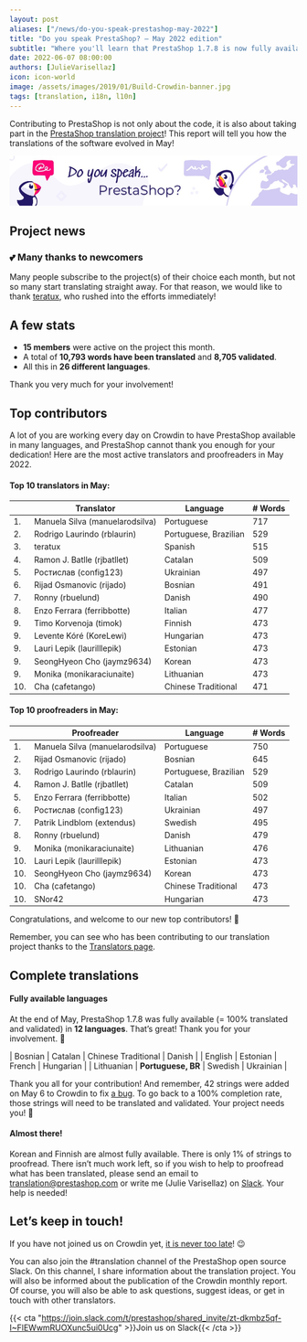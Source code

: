 ```yaml
---
layout: post
aliases: ["/news/do-you-speak-prestashop-may-2022"]
title: "Do you speak PrestaShop? – May 2022 edition"
subtitle: "Where you'll learn that PrestaShop 1.7.8 is now fully available in Portuguese BR"
date: 2022-06-07 08:00:00
authors: [JulieVarisellaz]
icon: icon-world
image: /assets/images/2019/01/Build-Crowdin-banner.jpg
tags: [translation, i18n, l10n]
---
```


Contributing to PrestaShop is not only about the code, it is also about taking part in the [PrestaShop translation project](https://crowdin.com/project/prestashop-official)! This report will tell you how the translations of the software evolved in May!

![Crowdin Monthly banner](/assets/images/2019/01/Build-Crowdin-banner.jpg)


## Project news

### 💕 Many thanks to newcomers

Many people subscribe to the project(s) of their choice each month, but not so many start translating straight away. For that reason, we would like to thank [teratux](https://crowdin.com/profile/teratux), who rushed into the efforts immediately!

## A few stats
 
* **15 members** were active on the project this month.
* A total of **10,793 words have been translated** and **8,705 validated**.
* All this in **26 different languages**.
 
Thank you very much for your involvement!

## Top contributors
 
A lot of you are working every day on Crowdin to have PrestaShop available in many languages, and PrestaShop cannot thank you enough for your dedication! Here are the most active translators and proofreaders in May 2022.
 
#### Top 10 translators in May:
 
| |Translator | Language | # Words
|-|---------- | -------- | ----------------
| 1. | Manuela Silva (manuelarodsilva)| Portuguese | 717
| 2. | Rodrigo Laurindo (rblaurin) | Portuguese, Brazilian | 529
| 3. | teratux | Spanish | 515
| 4. | Ramon J. Batlle (rjbatllet) | Catalan | 509
| 5. | Ростислав (config123) | Ukrainian | 497
| 6. | Rijad Osmanovic (rijado) | Bosnian | 491
| 7. | Ronny (rbuelund) | Danish | 490
| 8. | Enzo Ferrara (ferribbotte) | Italian | 477
| 9. | Timo Korvenoja (timok) | Finnish | 473
| 9. | Levente Kóré (KoreLewi) | Hungarian | 473
| 9. | Lauri Lepik (laurilllepik) | Estonian | 473
| 9. | SeongHyeon Cho (jaymz9634) | Korean | 473
| 9. | Monika (monikaraciunaite) | Lithuanian | 473
| 10. | Cha (cafetango) | Chinese Traditional | 471

#### Top 10 proofreaders in May:
 
| | Proofreader | Language | # Words
|-| ---------- | -------- | ----------------
| 1. | Manuela Silva (manuelarodsilva)| Portuguese | 750
| 2. | Rijad Osmanovic (rijado) | Bosnian | 645
| 3. | Rodrigo Laurindo (rblaurin) | Portuguese, Brazilian | 529
| 4. | Ramon J. Batlle (rjbatllet) | Catalan | 509
| 5. | Enzo Ferrara (ferribbotte) | Italian | 502
| 6. | Ростислав (config123) | Ukrainian | 497
| 7. | Patrik Lindblom (extendus) | Swedish | 495
| 8. | Ronny (rbuelund) | Danish | 479
| 9. | Monika (monikaraciunaite) | Lithuanian | 476
| 10. | Lauri Lepik (laurilllepik) | Estonian | 473
| 10. | SeongHyeon Cho (jaymz9634) | Korean | 473
| 10. | Cha (cafetango) | Chinese Traditional | 473
| 10. | SNor42 | Hungarian | 473


Congratulations, and welcome to our new top contributors! :clap:
 
Remember, you can see who has been contributing to our translation project thanks to the [Translators page](https://translators.prestashop.com/).
 
## Complete translations
 
#### Fully available languages
 
At the end of May, PrestaShop 1.7.8 was fully available (= 100% translated and validated) in **12 languages**. That’s great! Thank you for your involvement. :tada:
 
| Bosnian | Catalan | Chinese Traditional | Danish | 
| English | Estonian | French | Hungarian | 
| Lithuanian | **Portuguese, BR** | Swedish | Ukrainian |

Thank you all for your contribution! And remember, 42 strings were added on May 6 to Crowdin to fix [a bug](https://github.com/PrestaShop/ps_emailalerts/pull/57). To go back to a 100% completion rate, those strings will need to be translated and validated. Your project needs you! :muscle: 

#### Almost there!

Korean and Finnish are almost fully available. There is only 1% of strings to proofread. 
There isn’t much work left, so if you wish to help to proofread what has been translated, please send an email to translation@prestashop.com or write me (Julie Varisellaz) on [Slack](https://join.slack.com/t/prestashop/shared_invite/zt-dkmbz5qf-I~FlEWwmRUOXunc5ui0Ucg). Your help is needed!

## Let’s keep in touch!

If you have not joined us on Crowdin yet, [it is never too late](https://crowdin.com/project/prestashop-official)! :wink:

You can also join the #translation channel of the PrestaShop open source Slack. On this channel, I share information about the translation project. You will also be informed about the publication of the Crowdin monthly report. Of course, you will also be able to ask questions, suggest ideas, or get in touch with other translators.

{{< cta "https://join.slack.com/t/prestashop/shared_invite/zt-dkmbz5qf-I~FlEWwmRUOXunc5ui0Ucg" >}}Join us on Slack{{< /cta >}}
